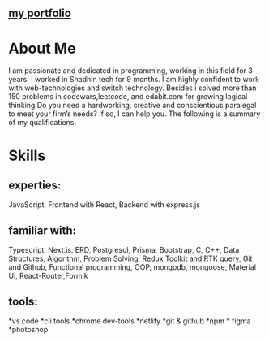 ## [my portfolio](https://mdfaishal.netlify.app/)
# About Me
I am passionate and dedicated in programming, working in this field for 3 years. I worked in Shadhin tech for 9
months. I am highly confident to work with web-technologies and switch technology. Besides i solved more than
150 problems in codewars,leetcode, and edabit.com for growing logical thinking.Do you need a hardworking, creative and conscientious paralegal to meet your firm’s needs? If so, I can help you. The following is a summary of my qualifications: 

# Skills
## experties:
 JavaScript, Frontend with React, Backend with express.js
## familiar with:
 Typescript, Next.js, ERD, Postgresql, Prisma, Bootstrap, C, C++, Data Structures, Algorithm, Problem Solving, Redux Toolkit and RTK query, Git and Github, Functional programming, OOP, mongodb, mongoose, Material Ui, React-Router,Formik
## tools:
 *vs code *cli tools
 *chrome dev-tools *netlify
 *git & github 
 *npm  * figma *photoshop
